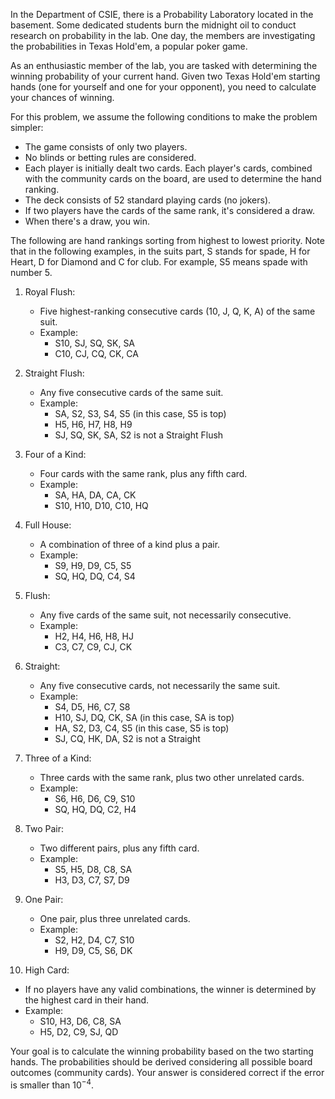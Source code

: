 In the Department of CSIE, there is a Probability Laboratory located in the basement. Some dedicated students burn the midnight oil to conduct research on probability in the lab. One day, the members are investigating the probabilities in Texas Hold'em, a popular poker game.  

As an enthusiastic member of the lab, you are tasked with determining the winning probability of your current hand. Given two Texas Hold'em starting hands (one for yourself and one for your opponent), you need to calculate your chances of winning.  

For this problem, we assume the following conditions to make the problem simpler:  

- The game consists of only two players.  
- No blinds or betting rules are considered.
- Each player is initially dealt two cards. Each player's cards, combined with the community cards on the board, are used to determine the hand ranking.
- The deck consists of 52 standard playing cards (no jokers).
- If two players have the cards of the same rank, it's considered a draw.
- When there's a draw, you win.

The following are hand rankings sorting from highest to lowest priority. Note that in the following examples, in the suits part, S stands for spade, H for Heart, D for Diamond and C for club. For example, S5 means spade with number 5.

1. Royal Flush:  
   - Five highest-ranking consecutive cards (10, J, Q, K, A) of the same suit.  
   - Example:  
     - S10, SJ, SQ, SK, SA  
     - C10, CJ, CQ, CK, CA  

2. Straight Flush:  
   - Any five consecutive cards of the same suit.  
   - Example:  
     - SA, S2, S3, S4, S5 (in this case, S5 is top)
     - H5, H6, H7, H8, H9
     - SJ, SQ, SK, SA, S2 is not a Straight Flush  

3. Four of a Kind:  
   - Four cards with the same rank, plus any fifth card.  
   - Example:  
     - SA, HA, DA, CA, CK
     - S10, H10, D10, C10, HQ

4. Full House:  
   - A combination of three of a kind plus a pair.
   - Example:
     - S9, H9, D9, C5, S5
     - SQ, HQ, DQ, C4, S4

5. Flush:  
   - Any five cards of the same suit, not necessarily consecutive.  
   - Example:  
     - H2, H4, H6, H8, HJ
     - C3, C7, C9, CJ, CK

6. Straight:  
   - Any five consecutive cards, not necessarily the same suit.  
   - Example:  
     - S4, D5, H6, C7, S8  
     - H10, SJ, DQ, CK, SA (in this case, SA is top)
     - HA, S2, D3, C4, S5 (in this case, S5 is top)
     - SJ, CQ, HK, DA, S2 is not a Straight  

7. Three of a Kind:
   - Three cards with the same rank, plus two other unrelated cards.
   - Example:  
     - S6, H6, D6, C9, S10
     - SQ, HQ, DQ, C2, H4  

8. Two Pair:  
   - Two different pairs, plus any fifth card.
   - Example:  
     - S5, H5, D8, C8, SA  
     - H3, D3, C7, S7, D9  

9. One Pair:  
   - One pair, plus three unrelated cards.  
   - Example:  
     - S2, H2, D4, C7, S10
     - H9, D9, C5, S6, DK

10. High Card:  
   - If no players have any valid combinations, the winner is determined by the highest card in their hand.  
   - Example:  
     - S10, H3, D6, C8, SA
     - H5, D2, C9, SJ, QD

Your goal is to calculate the winning probability based on the two starting hands. The probabilities should be derived considering all possible board outcomes (community cards). Your answer is considered correct if the error is smaller than $10^{-4}$.
